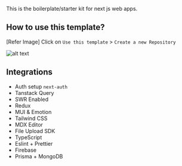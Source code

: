 This is the boilerplate/starter kit for next js web apps.

## How to use this template?

[Refer Image] Click on `Use this template` > `Create a new Repository`

![alt text](image.png)

## Integrations

- Auth setup `next-auth`
- Tanstack Query
- SWR Enabled
- Redux
- MUI & Emotion
- Tailwind CSS
- MDX Editor
- File Upload SDK
- TypeScript
- Eslint + Prettier
- Firebase
- Prisma + MongoDB
